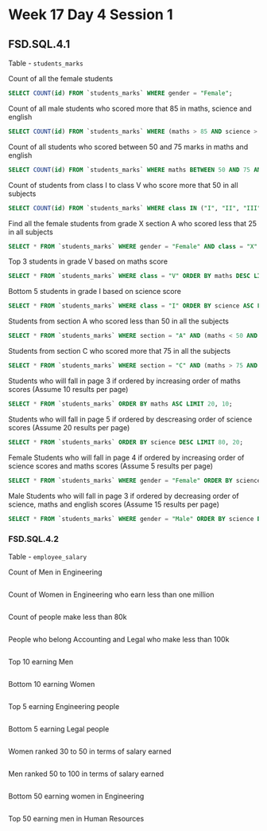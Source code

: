 # Week 17 Day 4 Session 1

## FSD.SQL.4.1

Table - `students_marks`

Count of all the female students

```sql
SELECT COUNT(id) FROM `students_marks` WHERE gender = "Female";
```

Count of all male students who scored more that 85 in maths, science and english

```sql
SELECT COUNT(id) FROM `students_marks` WHERE (maths > 85 AND science > 85 AND english > 85) AND gender = "Male";
```

Count of all students who scored between 50 and 75 marks in maths and english

```sql
SELECT COUNT(id) FROM `students_marks` WHERE maths BETWEEN 50 AND 75 AND english BETWEEN 50 AND 75;
```

Count of students from class I to class V who score more that 50 in all subjects

```sql
SELECT COUNT(id) FROM `students_marks` WHERE class IN ("I", "II", "III", "IV", "V") AND (maths > 50 AND english > 50 AND science > 50);
```

Find all the female students from grade X section A who scored less that 25 in all subjects

```sql
SELECT * FROM `students_marks` WHERE gender = "Female" AND class = "X" AND section = "A" AND (maths < 25 AND english < 25 AND science < 25);
```

Top 3 students in grade V based on maths score

```sql
SELECT * FROM `students_marks` WHERE class = "V" ORDER BY maths DESC LIMIT 3;
```

Bottom 5 students in grade I based on science score

```sql
SELECT * FROM `students_marks` WHERE class = "I" ORDER BY science ASC LIMIT 5;
```

Students from section A who scored less than 50 in all the subjects

```sql
SELECT * FROM `students_marks` WHERE section = "A" AND (maths < 50 AND english < 50 AND science < 50);
```

Students from section C who scored more that 75 in all the subjects

```sql
SELECT * FROM `students_marks` WHERE section = "C" AND (maths > 75 AND english >75 AND science > 75);
```

Students who will fall in page 3 if ordered by increasing order of maths scores (Assume 10 results per page)

```sql
SELECT * FROM `students_marks` ORDER BY maths ASC LIMIT 20, 10;
```

Students who will fall in page 5 if ordered by descreasing order of science scores (Assume 20 results per page)

```sql
SELECT * FROM `students_marks` ORDER BY science DESC LIMIT 80, 20;
```

Female Students who will fall in page 4 if ordered by increasing order of science scores and maths scores (Assume 5 results per page)

```sql
SELECT * FROM `students_marks` WHERE gender = "Female" ORDER BY science ASC, maths ASC LIMIT 15, 5;
```

Male Students who will fall in page 3 if ordered by decreasing order of science, maths and english scores (Assume 15 results per page)

```sql
SELECT * FROM `students_marks` WHERE gender = "Male" ORDER BY science DESC, maths DESC, english DESC LIMIT 30, 15;
```

### FSD.SQL.4.2

Table - `employee_salary`

Count of Men in Engineering

```sql

```

Count of Women in Engineering who earn less than one million

```sql

```

Count of people make less than 80k

```sql

```

People who belong Accounting and Legal who make less than 100k

```sql

```

Top 10 earning Men

```sql

```

Bottom 10 earning Women

```sql

```

Top 5 earning Engineering people

```sql

```

Bottom 5 earning Legal people

```sql

```

Women ranked 30 to 50 in terms of salary earned

```sql

```

Men ranked 50 to 100 in terms of salary earned

```sql

```

Bottom 50 earning women in Engineering

```sql

```

Top 50 earning men in Human Resources

```sql

```
